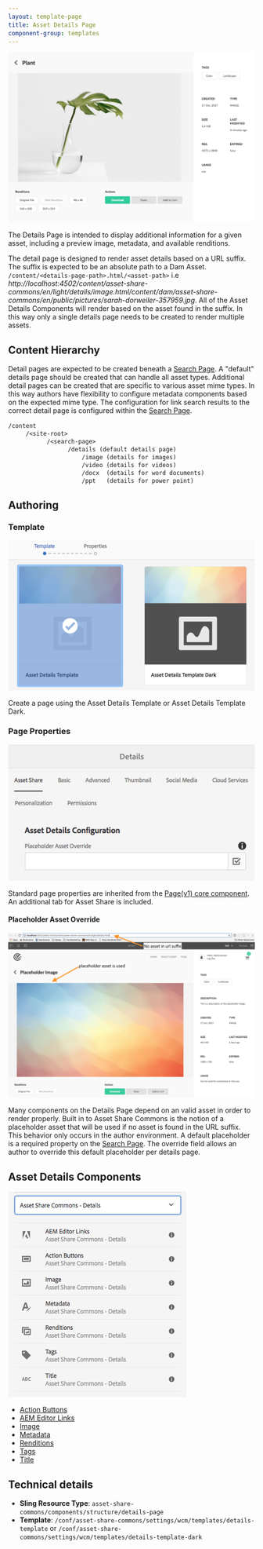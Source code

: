 ```yaml
---
layout: template-page
title: Asset Details Page
component-group: templates
---
```


![Asset details page component](./images/main.png)

The Details Page is intended to display additional information for a given asset, including a preview image, metadata, and available renditions.  

The detail page is designed to render asset details based on a URL suffix. The suffix is expected to be an absolute path to a Dam Asset. `/content/<details-page-path>.html/<asset-path>` i.e *http://localhost:4502/content/asset-share-commons/en/light/details/image.html/content/dam/asset-share-commons/en/public/pictures/sarah-dorweiler-357959.jpg*. All of the Asset Details Components will render based on the asset found in the suffix. In this way only a single details page needs to be created to render multiple assets.

## Content Hierarchy

Detail pages are expected to be created beneath a [Search Page](../../search/). A "default" details page should be created that can handle all asset types. Additional detail pages can be created that are specific to various asset mime types. In this way authors have flexibility to configure metadata components based on the expected mime type. The configuration for link search results to the correct detail page is configured within the [Search Page](../../search.html). 

```
/content
     /<site-root>
           /<search-page>
                 /details (default details page)
                     /image (details for images)
                     /video (details for videos)
                     /docx  (details for word documents)
                     /ppt   (details for power point)
```

## Authoring

### Template

![Details template light and dark - right](./images/details-template.png)

Create a page using the Asset Details Template or Asset Details Template Dark.

### Page Properties

![Page Properties Details Page - right](./images/details-page-properties.png)

Standard page properties are inherited from the [Page(v1) core component](https://github.com/Adobe-Marketing-Cloud/aem-core-wcm-components/tree/master/content/src/content/jcr_root/apps/core/wcm/components/page/v1/page). An additional tab for Asset Share is included.

#### Placeholder Asset Override

![Place holder details - right](./images/placeholder-details-page.png)

Many components on the Details Page depend on an valid asset in order to render properly. Built in to Asset Share Commons is the notion of a placeholder asset that will be used if no asset is found in the URL suffix. This behavior only occurs in the author environment. A default placeholder is a required property on the [Search Page](../../search.html). The override field allows an author to override this default placeholder per details page.

## Asset Details Components

![List - right](./images/details-component-list.png)

* [Action Buttons](../action-buttons)
* [AEM Editor Links](../editor-links)
* [Image](../image)
* [Metadata](../metadata)
* [Renditions](../renditions)
* [Tags](../tags)
* [Title](../title)

## Technical details

* **Sling Resource Type**: `asset-share-commons/components/structure/details-page`
* **Template**: `/conf/asset-share-commons/settings/wcm/templates/details-template` or `/conf/asset-share-commons/settings/wcm/templates/details-template-dark`
